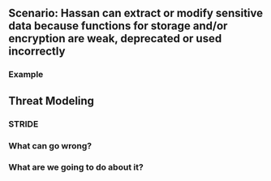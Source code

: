 ## Scenario: Hassan can extract or modify sensitive data because functions for storage and/or encryption are weak, deprecated or used incorrectly

### Example

## Threat Modeling

### STRIDE

### What can go wrong?

### What are we going to do about it?